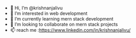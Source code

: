 - 👋 Hi, I’m @krishnanjalivu
- 👀 I’m interested in web development
- 🌱 I’m currently learning mern stack development
- 💞️ I’m looking to collaborate on mern stack projects
- 📫 reach me :https://www.linkedin.com/in/krishnanjalivu/


